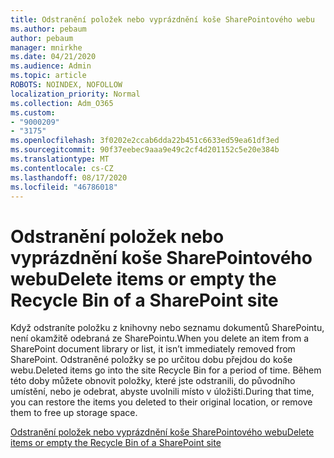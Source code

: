 ```yaml
---
title: Odstranění položek nebo vyprázdnění koše SharePointového webu
ms.author: pebaum
author: pebaum
manager: mnirkhe
ms.date: 04/21/2020
ms.audience: Admin
ms.topic: article
ROBOTS: NOINDEX, NOFOLLOW
localization_priority: Normal
ms.collection: Adm_O365
ms.custom:
- "9000209"
- "3175"
ms.openlocfilehash: 3f0202e2ccab6dda22b451c6633ed59ea61df3ed
ms.sourcegitcommit: 90f37eebec9aaa9e49c2cf4d201152c5e20e384b
ms.translationtype: MT
ms.contentlocale: cs-CZ
ms.lasthandoff: 08/17/2020
ms.locfileid: "46786018"
---
```

# <a name="delete-items-or-empty-the-recycle-bin-of-a-sharepoint-site"></a><span data-ttu-id="cf862-102">Odstranění položek nebo vyprázdnění koše SharePointového webu</span><span class="sxs-lookup"><span data-stu-id="cf862-102">Delete items or empty the Recycle Bin of a SharePoint site</span></span> 

<span data-ttu-id="cf862-103">Když odstraníte položku z knihovny nebo seznamu dokumentů SharePointu, není okamžitě odebraná ze SharePointu.</span><span class="sxs-lookup"><span data-stu-id="cf862-103">When you delete an item from a SharePoint document library or list, it isn’t immediately removed from SharePoint.</span></span> <span data-ttu-id="cf862-104">Odstraněné položky se po určitou dobu přejdou do koše webu.</span><span class="sxs-lookup"><span data-stu-id="cf862-104">Deleted items go into the site Recycle Bin for a period of time.</span></span> <span data-ttu-id="cf862-105">Během této doby můžete obnovit položky, které jste odstranili, do původního umístění, nebo je odebrat, abyste uvolnili místo v úložišti.</span><span class="sxs-lookup"><span data-stu-id="cf862-105">During that time, you can restore the items you deleted to their original location, or remove them to free up storage space.</span></span>

[<span data-ttu-id="cf862-106">Odstranění položek nebo vyprázdnění koše SharePointového webu</span><span class="sxs-lookup"><span data-stu-id="cf862-106">Delete items or empty the Recycle Bin of a SharePoint site</span></span>](https://support.office.com/article/2e713599-d13e-40d6-96dc-66f0a366f74e)